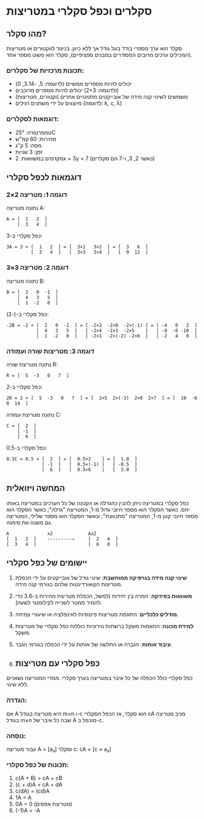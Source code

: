 # סקלרים וכפל סקלרי במטריצות

## מהו סקלר?

סקלר הוא ערך מספרי בודד בעל גודל אך ללא כיוון. בניגוד לווקטורים או מטריצות (המכילים ערכים מרובים המסודרים במבנים ספציפיים), סקלר הוא פשוט מספר אחד.

### תכונות מרכזיות של סקלרים:
- יכולים להיות מספרים ממשיים (לדוגמה: 5, -3.14, 0)
- יכולים להיות מספרים מרוכבים (לדוגמה: 2+3i)
- משמשים לשינוי קנה מידה של אובייקטים מתמטיים אחרים (וקטורים, מטריצות)
- מיוצגים על ידי משתנים רגילים (לדוגמה: k, c, λ)

### דוגמאות לסקלרים:
- טמפרטורה: 25°C
- מהירות: 60 קמ"ש
- מסה: 5 ק"ג
- זמן: 3 שניות
- מקדמים במשוואות: 2x + 3y = 7 (כאשר 2, 3, ו-7 הם סקלרים)

## דוגמאות לכפל סקלרי

### דוגמה 1: מטריצה 2×2
נתונה מטריצה A:
```
A = [  1   2  ]
    [  3   4  ]
```

כפל סקלרי ב-3:
```
3A = 3 × [  1   2  ] = [  3×1   3×2  ] = [  3   6  ]
         [  3   4  ]   [  3×3   3×4  ]   [  9  12  ]
```

### דוגמה 2: מטריצה 3×3
נתונה מטריצה B:
```
B = [  2   0  -1  ]
    [  4   3   5  ]
    [  1  -2   0  ]
```

כפל סקלרי ב-(-2):
```
-2B = -2 × [  2   0  -1  ] = [ -2×2  -2×0  -2×(-1) ] = [ -4   0   2  ]
           [  4   3   5  ]   [ -2×4  -2×3  -2×5    ]   [ -8  -6 -10  ]
           [  1  -2   0  ]   [ -2×1  -2×(-2) -2×0  ]   [ -2   4   0  ]
```

### דוגמה 3: מטריצות שורה ועמודה
נתונה מטריצת שורה R:
```
R = [  5  -3   0   7  ]
```

כפל סקלרי ב-2:
```
2R = 2 × [  5  -3   0   7  ] = [  2×5  2×(-3)  2×0  2×7  ] = [  10  -6   0  14  ]
```

נתונה מטריצת עמודה C:
```
C = [  2  ]
    [ -1  ]
    [  6  ]
```

כפל סקלרי ב-0.5:
```
0.5C = 0.5 × [  2  ] = [  0.5×2    ] = [  1.0  ]
             [ -1  ]   [  0.5×(-1) ]   [ -0.5  ]
             [  6  ]   [  0.5×6    ]   [  3.0  ]
```

## המחשה ויזואלית

כפל סקלרי במטריצה ניתן להבין כהגדלה או הקטנה של כל הערכים במטריצה באותו יחס. כאשר הסקלר הוא מספר חיובי גדול מ-1, המטריצה "גדלה"; כאשר הסקלר הוא מספר חיובי קטן מ-1, המטריצה "מתכווצת"; וכאשר הסקלר הוא מספר שלילי, המטריצה גם משנה את סימנה.

```
A              x2             Ax2
[  1   2  ]    ---------→     [  2   4  ]
[  3   4  ]                   [  6   8  ]
```

## יישומים של כפל סקלרי

1. **שינוי קנה מידה בגרפיקה ממוחשבת**: שינוי גודל של אובייקטים על ידי הכפלת מטריצות הקואורדינטות שלהם בגורמי קנה מידה.

2. **משוואות בפיזיקה**: המרה בין יחידות (למשל, הכפלת מטריצת מהירות ב-3.6 כדי להמיר ממטר לשנייה לקילומטר לשעה).

3. **מודלים כלכליים**: התאמת מטריצות פיננסיות לאינפלציה או שיעורי צמיחה.

4. **למידת מכונה**: התאמות משקל ברשתות נוירוניות כוללות כפל סקלרי של מטריצות משקל.

5. **עיבוד אותות**: הגברה או החלשה של אותות על ידי הכפלה בגורמי הגבר.

6. ## כפל סקלרי עם מטריצות

כפל סקלרי כולל הכפלה של כל איבר במטריצה בערך סקלרי. ממדי המטריצה נשארים ללא שינוי.

### הגדרה:
אם A היא מטריצה בגודל m×n ו-c הוא סקלר, אז הכפל הסקלרי cA מניב מטריצה בגודל m×n שבה כל איבר של A מוכפל ב-c.

### נוסחה:
עבור מטריצה A = [aᵢⱼ] וסקלר c:
cA = [c × aᵢⱼ]

### תכונות של כפל סקלרי:
1. c(A + B) = cA + cB
2. (c + d)A = cA + dA
3. c(dA) = (cd)A
4. 1A = A
5. 0A = 0 (מטריצת אפסים)
6. (-1)A = -A
